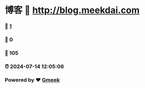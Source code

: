 # 博客 :link: http://blog.meekdai.com 
### :page_facing_up: [1](http://blog.meekdai.com/tag.html) 
### :speech_balloon: 0 
### :hibiscus: 105 
### :alarm_clock: 2024-07-14 12:05:06 
### Powered by :heart: [Gmeek](https://github.com/Meekdai/Gmeek)
